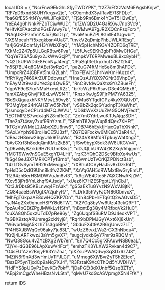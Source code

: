 local IDS = {
"NcrFnw9EkGhLSfjyTWDYPK",
"t2Z7rFfXzVcM6EAgsbKnjw",
"RF7pD6xnd58UHYkrgsv2jc",
"cC9qmhdX3yJRavE7fSFDLe",
"ba6QfES54tNYyvWLJFqK9X",
"FjSb9Rn6Bmk4Y3vT5H2wEp",
"reEA4g6hNnkPFZbTCjwWUD",
"ufZWQD2U4GaRXwJ7np3Vc9",
"eHfvKxFAaczhdPGsEWwy7u",
"YWMwA97gJR2XQCnPsqFcrx",
"NAqUKEPznfmYXJx7j8cDLp",
"AvaMhuBZPL8GntE4fUgwbr",
"JXSMpcuhFf5xegkbsn4UaC",
"tnvkV2qDmjpPhbJWLAREsg",
"a4j6GtAEdmfJyH3YWbXFqQ",
"YfA5pHchM93V4ZQFD6qTRE",
"XkMc2Z47p5ULGqRBtw6Pva",
"L5fUvc9EKh3gbFr8MwCHGe",
"QqYe73SA5u9yx2JkWwGcjP",
"hmpkVT6RPMweuBL9xc8ybH",
"vQ2L5UPWDdE8FcbNyJ4eqj",
"JPaSqt3eLkpxhuD7BZf254",
"n5Sj7BU4q8GMAEet3yRzQr",
"pa2uG74ftMHxSe8m3hAFDk",
"UmpcRrZ4jCBFVt5nuQ2Lah",
"TpxFBVJt3LhrNwKmHAqzdk",
"tfRYKyg7469ArZUFDdbwsz",
"HneQzAJYBX97GNr36VhpDy",
"nEAyM2t9vadUYez3p4QwB5",
"RnC8vfdwQaXtxGYsZBueFh",
"dgpVF9cS7knNMuHxeyLR2z",
"br7cWzP6k9savD3e4QMEx8",
"amXZAbgGhvjFK8xLwWSf4T",
"RnzxKwJgS9FjrPM7YA6325",
"BdSkQguaxhNKYMtwL59vy8",
"JhMu6YTgdfGPz4kyX9QUvD",
"P3MgVpn24rKAHZFw65h7bt",
"vS9bZk2qcGYudnpT3XaWhz",
"jasmcqyDeCPLrd4M7QJWVU",
"JDSbWvXzUuZMG5QNVj7edt",
"tECTMPZS7wdxJgN28mRcGj",
"Ze7mGYdrLwuKTJyAjqzSDH",
"Tne2pZt4svy7xuf9RhYzmJ",
"SEmhT62qvWup5dQex7XHFf",
"kTCzVuWMdL2JAbxXZU8nw6",
"DB746hEykfjHucQaTbXNnK",
"SAxLVYph98BrqHaCE5U3zf",
"ZG7Q9Fxckw6MKs8Y3aR4rL",
"dBeJzH8mw26qyUhk9TspWc",
"B24VK9MfdRTpkuyWatXngZ",
"bAvCXrf3h8edqQmKMz2kB5",
"jfSw9bypX5dk3tW8UKGVv4",
"gD6wMyBZrkb9H7PJUmR8vz",
"dDJQLbURW4ZK2XqV5hjgnm",
"rMCT9Ww7nSGuE5xgYD4LHt",
"rzK3YQhC2DSc9BfbXe4wUs",
"kSg4GeJ3X7MRKCPTyfBrnb",
"ex6wnUzTvCrKjZPDNctBsb",
"t4zLfGvSymT8R29xMwqgpZ",
"rXBhuGCVyHaJ5v8xDzkR4f",
"pHsD5cQdG9Uhn8k4fvZ2KM",
"XaVq6AH5dRWMxtBwGryEmU",
"RZ94zhBerHSMDWVuJm8vt3",
"k9gWE4Dte5F7QXCNwAKjZM",
"Xcv53jPr8YnLkhqf9AJsdy",
"xUez6K7HZESPgptLYjhCbJ",
"Qt3JrDbs95KBLnwq4FzAak",
"gS5aEkTuGYvzN9WxVJ8jtK",
"ZQ84caeBsWUgtXA2juFyR7",
"PLDrk35hVyFJCN86GbnvcX",
"MhFgTGkpaAE8dwHQZKP7Dn",
"Uh84PbHrFTq6tQ2wAGvsD5",
"yJN4g2Xx9qhucHSPY8d6TW",
"A27Gg8byVw6Uzt43ckQ9FT",
"pzAu4bQBtZPgJMWkLvHSfn",
"hBcntEg3Qy4MRfbqVk2HuC",
"cuXA8Qh5qxzUTdD7pRe96y",
"Zg6UqpfSBuRMD9J4edkVPT",
"aGBX9ztqARUmreg2ckNyj8",
"Rq49bDPMJGyYAxt6Xj8kUn",
"W6vprMxjA5Kzh7Ts3gbBPe",
"GbduFX4t9A2R6rjUmvz7LT",
"P4HSXJBWqQc96aky7ju83L",
"wUzZ6tvxLWa2rCX3hNbqu4",
"Kr2j4LARFkwzJ3aYm5gvX7",
"sugcjvdxbGyY7mr9zRBQMn",
"NwQ38Gcu4vZYzBXg2Wb7en",
"En7Q4Cc5grXFAuwNSB6eaL",
"ZjYvHdG3E96LApXuwV4Fcr",
"emhzTK3YLXW2Rvkan4d9C7",
"G4sEUfAze2BnjyP63YaZhJ",
"pXZsuPWAQdwy3qSUx6z7J8",
"MZtN6f9nXd3wHmUyTFJLCj",
"uMmeg6XjVBvrZyTSh2Efcx",
"BszEP5ynTjxdCp9aNq7XJ4",
"R3FztaK9XcCThQd5YJVDHW",
"HdFYS8pUQyPzDevKCr7bkf",
"jDaPGEt3dXUnbf5QsqBZTp",
"AEpj2mCgcWheHBzsNvLStn",
"qMvU7kdGcASVpmgX5N4FfK"
}

return IDS

